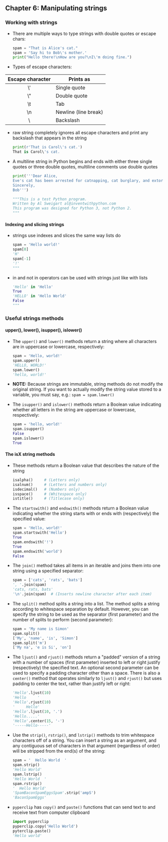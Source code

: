 ## Chapter 6: Manipulating strings

### Working with strings

- There are multiple ways to type strings with double quotes or escape chars:

  ```python
  spam = "That is Alice's cat."
  spam = 'Say hi to Bob\'s mother.'
  print("Hello there!\nHow are you?\nI\'m doing fine.")
  ```

- Types of escape characters:

| Escape character | Prints as            |
| :--------------: | -------------------- |
| \\'               | Single quote         |
| \\"               | Double quote         |
| \t               | Tab                  |
| \n               | Newline (line break) |
| \\              | Backslash            |

- raw string completely ignores all escape characters and print any backslash that appears in the string

  ```python
  print(r'That is Carol\'s cat.')
  That is Carol\'s cat.
  ```

- A multiline string in Python begins and ends with either three single quotes or three double quotes, multiline comments use double quotes

  ```python
  print('''Dear Alice,
  Eve's cat has been arrested for catnapping, cat burglary, and extortion.
  Sincerely,
  Bob''')

  """This is a test Python program.
  Written by Al Sweigart al@inventwithpython.com
  This program was designed for Python 3, not Python 2.
  """  
  ```

#### Indexing and slicing strings

- strings use indexes and slices the same way lists do

  ```python
  spam = 'Hello world!'
  spam[0]
  'H'
  spam[-1]
  '!'
  """  

- in and not in operators can be used with strings just like with lists

  ```python
  'Hello' in 'Hello'
  True
  'HELLO' in 'Hello World'
  False
  """

### Useful strings methods

#### upper(), lower(), isupper(), islower()

- The `upper()` and `lower()` methods return a string where all characters are in uppercase or lowercase, respectively:

  ```python
  spam = 'Hello, world!'
  spam.upper()
  'HELLO, WORLD!'
  spam.lower()
  'hello, world!'
  ```

- **NOTE:** Because strings are immutable, string methods do not modify the original string. If you want to actually modify the string value stored to a variable, you must say, e.g.: `spam = spam.lower()`

- The `isupper()` and `islower()` methods return a Boolean value indicating whether all letters in the string are uppercase or lowercase, respectively:

  ```python
  spam = 'hello, world!'
  spam.isupper()
  False
  spam.islower()
  True
  ```

#### The isX string methods

- These methods return a Boolean value that describes the nature of the string

  ```python
  isalpha()     # (Letters only)
  isalnum()     # (Letters and numbers only)
  isdecimal()   # (Numbers only)
  isspace()     # (Whitespace only)
  istitle()     # (Titlecase only)
  ```

- The `startswith()` and `endswith()` methods return a Boolean value indicating whether the string starts with or ends with (respectively) the specified value:

  ```python
  spam = 'Hello, world!'
  spam.startswith('Hello')
  True
  spam.endswith('!')
  True
  spam.endswith('world')
  False

- The `join()` method takes all items in an iterable and joins them into one string using a specified separator:

  ```python
  spam = ['cats', 'rats', 'bats']
  ', '.join(spam)
  'cats, rats, bats'
  '\n'.join(spam)  # (Inserts newline character after each item)
  ```

- The `split()` method splits a string into a list. The method splits a string according to whitespace separation by default. However, you can specify the string to be used as the separator (first parameter) and the number of splits to perform (second parameter):

  ```python
  spam = 'My name is Simon'
  spam.split()       
  ['My', 'name', 'is', 'Simon']
  spam.split('m')    
  ['My na', 'e is Si', 'on']
  ```

- The `ljust()` and `rjust()` methods return a "padded" version of a string with a number of spaces (first parameter) inserted to left or right justify (respectively) the specified text. An optional second parameter can be used to specify a padding character other than a space. There is also a `center()` method that operates similarly to `ljust()` and `rjust()` but uses padding to center the text, rather than justify left or right:

  ```python
  'Hello'.ljust(10)        
  'Hello     '
  'Hello'.rjust(10)        
  '     Hello'
  'Hello'.ljust(10, '.')   
  'Hello.....'
  'Hello'.center(15, '-')  
  '-----Hello-----'
  ```

- Use the `strip()`, `rstrip()`, and `lstrip()` methods to trim whitespace characters off of a string. You can insert a string as an argument, and any contiguous set of characters in that argument (regardless of order) will be stripped from the end(s) of the string:

  ```python
  spam = '  Hello World  '
  spam.strip()
  'Hello World'
  spam.lstrip()
  'Hello World  '
  spam.rstrip()
  '  Hello World'
  'SpamBaconSpamEggsSpam'.strip('ampS')
  'BaconSpamEggs'
  ```

- `pyperclip` has `copy()` and `paste()` functions that can send text to and receive text from computer clipboard

  ```python
  import pyperclip
  pyperclip.copy('Hello World')
  pyterclip.paste()
  'Hello world'
  ```
